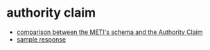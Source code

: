 # authority claim
* [comparison between the METI's schema and the Authority Claim](./meti_schema_and_ida.md)
* [sample response](./authority_claim_meti.json)
